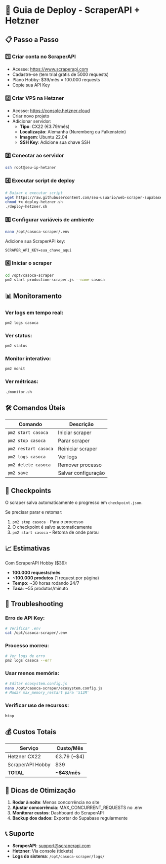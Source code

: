 # 🚀 Guia de Deploy - ScraperAPI + Hetzner

## 📋 Passo a Passo

### 1️⃣ **Criar conta no ScraperAPI**
- Acesse: https://www.scraperapi.com
- Cadastre-se (tem trial grátis de 5000 requests)
- Plano Hobby: $39/mês = 100.000 requests
- Copie sua API Key

### 2️⃣ **Criar VPS na Hetzner**
- Acesse: https://console.hetzner.cloud
- Criar novo projeto
- Adicionar servidor:
  - **Tipo**: CX22 (€3.79/mês)
  - **Localização**: Alemanha (Nuremberg ou Falkenstein)
  - **Imagem**: Ubuntu 22.04
  - **SSH Key**: Adicione sua chave SSH

### 3️⃣ **Conectar ao servidor**
```bash
ssh root@seu-ip-hetzner
```

### 4️⃣ **Executar script de deploy**
```bash
# Baixar e executar script
wget https://raw.githubusercontent.com/seu-usuario/web-scraper-supabase/main/deploy-hetzner.sh
chmod +x deploy-hetzner.sh
./deploy-hetzner.sh
```

### 5️⃣ **Configurar variáveis de ambiente**
```bash
nano /opt/casoca-scraper/.env
```

Adicione sua ScraperAPI key:
```env
SCRAPER_API_KEY=sua_chave_aqui
```

### 6️⃣ **Iniciar o scraper**
```bash
cd /opt/casoca-scraper
pm2 start production-scraper.js --name casoca
```

## 📊 Monitoramento

### Ver logs em tempo real:
```bash
pm2 logs casoca
```

### Ver status:
```bash
pm2 status
```

### Monitor interativo:
```bash
pm2 monit
```

### Ver métricas:
```bash
./monitor.sh
```

## 🛠️ Comandos Úteis

| Comando | Descrição |
|---------|-----------|
| `pm2 start casoca` | Iniciar scraper |
| `pm2 stop casoca` | Parar scraper |
| `pm2 restart casoca` | Reiniciar scraper |
| `pm2 logs casoca` | Ver logs |
| `pm2 delete casoca` | Remover processo |
| `pm2 save` | Salvar configuração |

## 💾 Checkpoints

O scraper salva automaticamente o progresso em `checkpoint.json`.

Se precisar parar e retomar:
1. `pm2 stop casoca` - Para o processo
2. O checkpoint é salvo automaticamente
3. `pm2 start casoca` - Retoma de onde parou

## 📈 Estimativas

Com ScraperAPI Hobby ($39):
- **100.000 requests/mês**
- **~100.000 produtos** (1 request por página)
- **Tempo**: ~30 horas rodando 24/7
- **Taxa**: ~55 produtos/minuto

## 🚨 Troubleshooting

### Erro de API Key:
```bash
# Verificar .env
cat /opt/casoca-scraper/.env
```

### Processo morreu:
```bash
# Ver logs de erro
pm2 logs casoca --err
```

### Usar menos memória:
```bash
# Editar ecosystem.config.js
nano /opt/casoca-scraper/ecosystem.config.js
# Mudar max_memory_restart para '512M'
```

### Verificar uso de recursos:
```bash
htop
```

## 💰 Custos Totais

| Serviço | Custo/Mês |
|---------|-----------|
| Hetzner CX22 | €3.79 (~$4) |
| ScraperAPI Hobby | $39 |
| **TOTAL** | **~$43/mês** |

## 🎯 Dicas de Otimização

1. **Rodar à noite**: Menos concorrência no site
2. **Ajustar concorrência**: MAX_CONCURRENT_REQUESTS no .env
3. **Monitorar custos**: Dashboard do ScraperAPI
4. **Backup dos dados**: Exportar do Supabase regularmente

## 📞 Suporte

- **ScraperAPI**: support@scraperapi.com
- **Hetzner**: Via console (tickets)
- **Logs do sistema**: `/opt/casoca-scraper/logs/`
